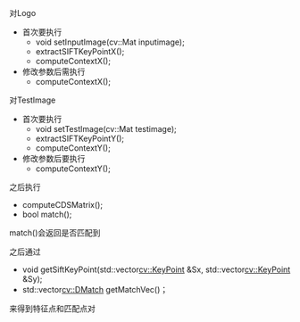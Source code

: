 对Logo

- 首次要执行
	- void setInputImage(cv::Mat inputimage);
	- extractSIFTKeyPointX();
	- computeContextX();
- 修改参数后需执行
	- computeContextX();
	
对TestImage

- 首次要执行
	- void setTestImage(cv::Mat testimage);
	- extractSIFTKeyPointY();
	- computeContextY();
- 修改参数后要执行
	- computeContextY();

之后执行 

- computeCDSMatrix();
- bool match();

match()会返回是否匹配到

之后通过

- void getSiftKeyPoint(std::vector<cv::KeyPoint> &Sx, std::vector<cv::KeyPoint> &Sy);
- std::vector<cv::DMatch> getMatchVec()；

来得到特征点和匹配点对

